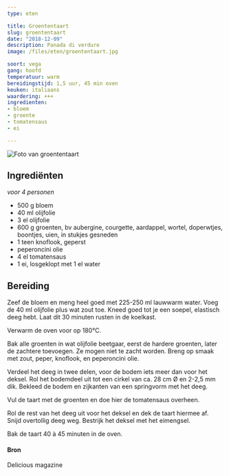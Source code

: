 ```yaml
---
type: eten

title: Groententaart
slug: groententaart
date: "2018-12-09"
description: Panada di verdure
image: /files/eten/groententaart.jpg

soort: vega
gang: hoofd
temperatuur: warm
bereidingstijd: 1,5 uur, 45 min oven
keuken: italiaans
waardering: +++
ingredienten:
- bloem
- groente
- tomatensaus
- ei

---
```


![Foto van groententaart](/files/eten/groententaart.jpg)

## Ingrediënten

*voor 4 personen*

* 500 g bloem
* 40 ml olijfolie
* 3 el olijfolie
* 600 g groenten, bv aubergine, courgette, aardappel, wortel, doperwtjes, boontjes, uien, in stukjes gesneden
* 1 teen knoflook, geperst
* peperoncini olie
* 4 el tomatensaus
* 1 ei, losgeklopt met 1 el water

## Bereiding

Zeef de bloem en meng heel goed met 225-250 ml lauwwarm water. Voeg de 40 ml olijfolie plus wat zout toe. Kneed goed tot je een soepel, elastisch deeg hebt. Laat dit 30 minuten rusten in de koelkast.

Verwarm de oven voor op 180°C.

Bak alle groenten in wat olijfolie beetgaar, eerst de hardere groenten, later de zachtere toevoegen. Ze mogen niet te zacht worden. Breng op smaak met zout, peper, knoflook, en peperoncini olie.

Verdeel het deeg in twee delen, voor de bodem iets meer dan voor het deksel. Rol het bodemdeel uit tot een cirkel van ca. 28 cm Ø en 2-2,5 mm dik. Bekleed de bodem en zijkanten van een springvorm met het deeg.

Vul de taart met de groenten en doe hier de tomatensaus overheen.

Rol de rest van het deeg uit voor het deksel en dek de taart hiermee af. Snijd overtollig deeg weg. Bestrijk het deksel met het eimengsel.

Bak de taart 40 à 45 minuten in de oven.

#### Bron

Delicious magazine
